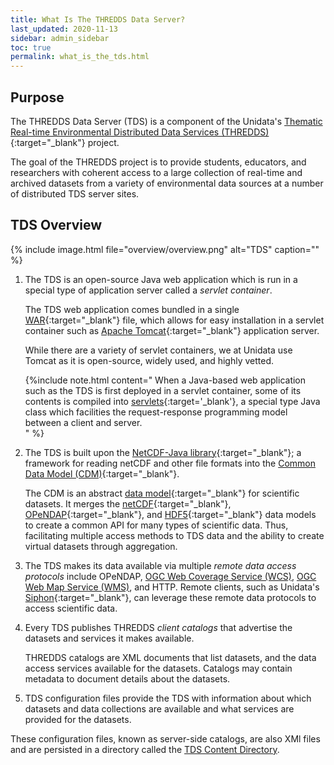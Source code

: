 ```yaml
---
title: What Is The THREDDS Data Server?
last_updated: 2020-11-13
sidebar: admin_sidebar
toc: true
permalink: what_is_the_tds.html
---
```



## Purpose
The THREDDS Data Server (TDS) is a component of the Unidata's [Thematic Real-time Environmental Distributed Data Services (THREDDS)](https://journals.tdl.org/jodi/index.php/jodi/article/view/51){:target="_blank"} project.

The goal of the THREDDS project is to provide students, educators, and researchers with coherent access to a large collection of real-time and archived datasets from a variety of environmental data sources at a number of distributed TDS server sites.

## TDS Overview

{% include image.html file="overview/overview.png" alt="TDS" caption="" %}

1. The TDS is an open-source Java web application which is run in a special type of application server  called a _servlet container_.

   The TDS web application comes bundled in a single [WAR](https://fileinfo.com/extension/war){:target="_blank"} file,  which allows for easy installation in a servlet container such as [Apache Tomcat](http://tomcat.apache.org/){:target="_blank"} application server. 

   While there are a variety of servlet containers, we at Unidata use Tomcat as it is open-source, widely used, and highly vetted.

   {%include note.html content="
    When a Java-based web application such as the TDS is first deployed in a servlet container, some of its contents is compiled into [servlets](https://docs.oracle.com/javaee/5/tutorial/doc/bnafe.html){:target='_blank'}, a special type Java class which facilities the request-response programming model between a client and server.  
    " %}

2. The TDS is built upon the [NetCDF-Java library](https://docs.unidata.ucar.edu/netcdf-java/{{site.netcdf-java_docset_version}}/userguide/){:target="_blank"}; a framework for reading netCDF and other file formats into the [Common Data Model (CDM)](https://docs.unidata.ucar.edu/netcdf-java/{{site.netcdf-java_docset_version}}/userguide/common_data_model_overview.html){:target="_blank"}.

   The CDM is an abstract [data model](https://en.wikipedia.org/wiki/Data_model){:target="_blank"} for scientific datasets. 
   It merges the [netCDF](https://www.unidata.ucar.edu/software/netcdf/){:target="_blank"}, [OPeNDAP](https://www.opendap.org/){:target="_blank"}, and [HDF5](https://portal.hdfgroup.org/display/support){:target="_blank"} data models to create a common API for many types of scientific data.
   Thus, facilitating multiple access methods to TDS data and the ability to create virtual datasets through aggregation.
   
  3. The TDS makes its data available via multiple _remote data access protocols_ include OPeNDAP, [OGC Web Coverage Service (WCS)](wcs_ref.html), [OGC Web Map Service (WMS)](wms_ref.html), and HTTP.
   Remote clients, such as Unidata's [Siphon](https://www.unidata.ucar.edu/software/siphon/){:target="_blank"}, can leverage these remote data protocols to access scientific data.
  
  4. Every TDS publishes THREDDS _client catalogs_ that advertise the datasets and services it makes available. 
     
     THREDDS catalogs are XML documents that list datasets, and the data access services available for the datasets. 
     Catalogs may contain metadata to document details about the datasets. 
     
  5. TDS configuration files provide the TDS with information about which datasets and data collections are available and what services are provided for the datasets.
  
  These configuration files, known as server-side catalogs, are also XMl files and are persisted in a directory called the [TDS Content Directory](tds_content_directory.html).







